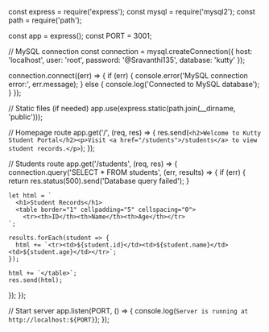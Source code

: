 const express = require('express');
const mysql = require('mysql2');
const path = require('path');

const app = express();
const PORT = 3001;

// MySQL connection
const connection = mysql.createConnection({
  host: 'localhost',
  user: 'root',
  password: '@Sravanthi135',
  database: 'kutty'
});

connection.connect((err) => {
  if (err) {
    console.error('MySQL connection error:', err.message);
  } else {
    console.log('Connected to MySQL database');
  }
});

// Static files (if needed)
app.use(express.static(path.join(__dirname, 'public')));

// Homepage route
app.get('/', (req, res) => {
  res.send(`<h2>Welcome to Kutty Student Portal</h2><p>Visit <a href="/students">/students</a> to view student records.</p>`);
});

// Students route
app.get('/students', (req, res) => {
  connection.query('SELECT * FROM students', (err, results) => {
    if (err) {
      return res.status(500).send('Database query failed');
    }

    let html = `
      <h1>Student Records</h1>
      <table border="1" cellpadding="5" cellspacing="0">
        <tr><th>ID</th><th>Name</th><th>Age</th></tr>
    `;

    results.forEach(student => {
      html += `<tr><td>${student.id}</td><td>${student.name}</td><td>${student.age}</td></tr>`;
    });

    html += `</table>`;
    res.send(html);
  });
});

// Start server
app.listen(PORT, () => {
  console.log(`Server is running at http://localhost:${PORT}`);
});
